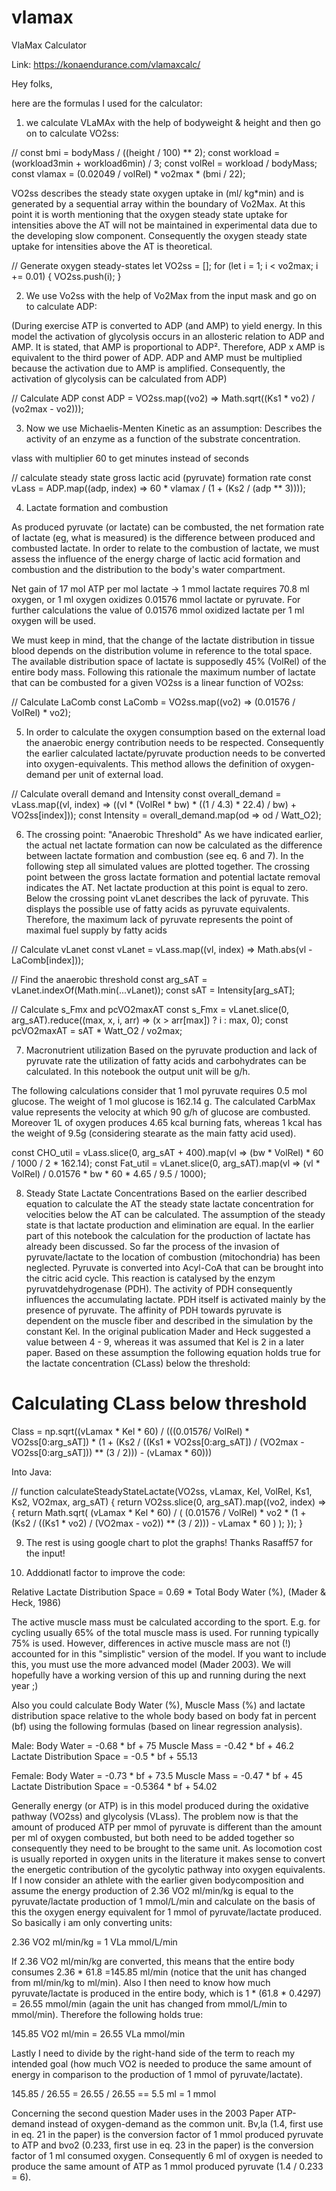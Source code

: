 # vlamax
VlaMax Calculator

Link: https://konaendurance.com/vlamaxcalc/


Hey folks, 

here are the formulas I used for the calculator: 

1. we calculate VLaMAx with the help of bodyweight & height and then go on to calculate VO2ss:

//
const bmi = bodyMass / ((height / 100) ** 2);
const workload = (workload3min + workload6min) / 3;
const volRel = workload / bodyMass;
const vlamax = (0.02049 / volRel) * vo2max * (bmi / 22);


VO2ss describes the steady state oxygen uptake in (ml/ kg*min) and is generated by a sequential array within the boundary of Vo2Max. At this point it is worth mentioning that the oxygen steady state uptake for intensities above the AT will not be maintained in experimental data due to the developing slow component. Consequently the oxygen steady state uptake for intensities above the AT is theoretical.


  // Generate oxygen steady-states
  let VO2ss = [];
  for (let i = 1; i < vo2max; i += 0.01) {
    VO2ss.push(i);
  }
  
  
  
  
2. We use Vo2ss with the help of Vo2Max from the input mask and go on to calculate ADP:

(During exercise ATP is converted to ADP (and AMP) to yield energy. In this model the activation of glycolysis occurs in an allosteric relation to ADP and AMP. It is stated, that AMP is proportional to ADP². Therefore, ADP x AMP is equivalent to the third power of ADP. ADP and AMP must be multiplied because the activation due to AMP is amplified. Consequently, the activation of glycolysis can be calculated from ADP)

  // Calculate ADP
  const ADP = VO2ss.map((vo2) => Math.sqrt((Ks1 * vo2) / (vo2max - vo2)));



3. Now we use Michaelis-Menten Kinetic as an assumption: Describes the activity of an enzyme as a function of the substrate concentration.

vlass with multiplier 60 to get minutes instead of seconds

  // calculate steady state gross lactic acid (pyruvate) formation rate
  const vLass = ADP.map((adp, index) => 60 * vlamax / (1 + (Ks2 / (adp ** 3))));




4. Lactate formation and combustion

As produced pyruvate (or lactate) can be combusted, the net formation rate of lactate (eg, what is measured) is the difference between produced and combusted lactate. In order to relate to the combustion of lactate, we must assess the influence of the energy charge of lactic acid formation and combustion and the distribution to the body's water compartment.  

Net gain of 17 mol ATP per mol lactate -> 1 mmol lactate requires 70.8 ml oxygen, or 1 ml oxygen oxidizes 0.01576 mmol lactate or pyruvate. For further calculations the value of 0.01576 mmol oxidized lactate per 1 ml oxygen will be used.

We must keep in mind, that the change of the lactate distribution in tissue blood depends on the distribution volume in reference to the total space. The available distribution space of lactate is supposedly 45% (VolRel) of the entire body mass. Following this rationale the maximum number of lactate that can be combusted for a given VO2ss is a linear function of VO2ss:

  // Calculate LaComb
  const LaComb = VO2ss.map((vo2) => (0.01576 / VolRel) * vo2);




5. In order to calculate the oxygen consumption based on the external load the anaerobic energy contribution needs to be respected. Consequently the earlier calculated lactate/pyruvate production needs to be converted into oxygen-equivalents. This method allows the definition of oxygen-demand per unit of external load.

  // Calculate overall demand and Intensity
  const overall_demand = vLass.map((vl, index) => ((vl * (VolRel * bw) * ((1 / 4.3) * 22.4) / bw) + VO2ss[index]));
  const Intensity = overall_demand.map(od => od / Watt_O2);





6. The crossing point: "Anaerobic Threshold"
As we have indicated earlier, the actual net lactate formation can now be calculated as the difference between lactate formation and combustion (see eq. 6 and 7). In the following step all simulated values are plotted together. The crossing point between the gross lactate formation and potential lactate removal indicates the AT. Net lactate production at this point is equal to zero. Below the crossing point vLanet describes the lack of pyruvate. This displays the possible use of fatty acids as pyruvate equivalents. Therefore, the maximum lack of pyruvate represents the point of maximal fuel supply by fatty acids


  // Calculate vLanet
  const vLanet = vLass.map((vl, index) => Math.abs(vl - LaComb[index]));


  // Find the anaerobic threshold
  const arg_sAT = vLanet.indexOf(Math.min(...vLanet));
  const sAT = Intensity[arg_sAT];


  // Calculate s_Fmx and pcVO2maxAT
 const s_Fmx = vLanet.slice(0, arg_sAT).reduce((max, x, i, arr) => (x > arr[max]) ? i : max, 0);
  const pcVO2maxAT = sAT * Watt_O2 / vo2max;
  
  
  
7. Macronutrient utilization
Based on the pyruvate production and lack of pyruvate rate the utilization of fatty acids and carbohydrates can be calculated. In this notebook the output unit will be g/h.

The following calculations consider that 1 mol pyruvate requires 0.5 mol glucose. The weight of 1 mol glucose is 162.14 g. The calculated CarbMax value represents the velocity at which 90 g/h of glucose are combusted. Moreover 1L of oxygen produces 4.65 kcal burning fats, whereas 1 kcal has the weight of 9.5g (considering stearate as the main fatty acid used).
  
  const CHO_util = vLass.slice(0, arg_sAT + 400).map(vl => (bw * VolRel) * 60 / 1000 / 2 * 162.14);
  const Fat_util = vLanet.slice(0, arg_sAT).map(vl => (vl * VolRel) / 0.01576 * bw * 60 * 4.65 / 9.5 / 1000);
  
  
  
  
  
8. Steady State Lactate Concentrations
Based on the earlier described equation to calculate the AT the steady state lactate concentration for velocities below the AT can be calculated. The assumption of the steady state is that lactate production and elimination are equal. In the earlier part of this notebook the calculation for the production of lactate has already been discussed. So far the process of the invasion of pyruvate/lactate to the location of combustion (mitochondria) has been neglected. Pyruvate is converted into Acyl-CoA that can be brought into the citric acid cycle. This reaction is catalysed by the enzym pyruvatdehydrogenase (PDH). The activity of PDH consequently influences the accumulating lactate. PDH itself is activated mainly by the presence of pyruvate. The affinity of PDH towards pyruvate is dependent on the muscle fiber and described in the simulation by the constant Kel. In the original publication Mader and Heck suggested a value between 4 - 9, whereas it was assumed that Kel is 2 in a later paper. Based on these assumption the following equation holds true for the lactate concentration (CLass) below the threshold:


# Calculating CLass below threshold 
Class = np.sqrt((vLamax * Kel * 60) / (((0.01576/ VolRel) * VO2ss[0:arg_sAT]) * (1 + (Ks2 / ((Ks1 * VO2ss[0:arg_sAT]) / (VO2max - VO2ss[0:arg_sAT])) ** (3 / 2))) - (vLamax * 60)))

Into Java:

//
function calculateSteadyStateLactate(VO2ss, vLamax, Kel, VolRel, Ks1, Ks2, VO2max, arg_sAT) {
  return VO2ss.slice(0, arg_sAT).map((vo2, index) => {
    return Math.sqrt(
      (vLamax * Kel * 60) /
        (
          (0.01576 / VolRel) * vo2 *
          (1 + (Ks2 / ((Ks1 * vo2) / (VO2max - vo2)) ** (3 / 2))) -
          vLamax * 60
        )
    );
  });
}



9. The rest is using google chart to plot the graphs! Thanks Rasaff57 for the input!


10. Adddionatl factor to improve the code: 

Relative Lactate Distribution Space = 0.69 * Total Body Water (%), (Mader & Heck, 1986)

The active muscle mass must be calculated according to the sport. E.g. for cycling usually 65% of the total muscle mass is used. For running typically 75% is used. However, differences in active muscle mass are not (!) accounted for in this "simplistic" version of the model. If you want to include this, you must use the more advanced model (Mader 2003). We will hopefully have a working version of this up and running during the next year ;)

Also you could calculate Body Water (%), Muscle Mass (%) and lactate distribution space relative to the whole body based on body fat in percent (bf) using the following formulas (based on linear regression analysis).

Male:
Body Water = -0.68 * bf + 75
Muscle Mass = -0.42 * bf + 46.2
Lactate Distribution Space = -0.5 * bf + 55.13

Female:
Body Water = -0.73 * bf + 73.5
Muscle Mass = -0.47 * bf + 45
Lactate Distribution Space = -0.5364 * bf + 54.02






Generally energy (or ATP) is in this model produced during the oxidative pathway (VO2ss) and glycolysis (VLass). The problem now is that the amount of produced ATP per mmol of pyruvate is different than the amount per ml of oxygen combusted, but both need to be added together so consequently they need to be brought to the same unit. As locomotion cost is usually reported in oxygen units in the literature it makes sense to convert the energetic contribution of the gycolytic pathway into oxygen equivalents. If I now consider an athlete with the earlier given bodycomposition and assume the energy production of 2.36 VO2 ml/min/kg is equal to the pyruvate/lactate production of 1 mmol/L/min and calculate on the basis of this the oxygen energy equivalent for 1 mmol of pyruvate/lactate produced. So basically i am only converting units:

2.36 VO2 ml/min/kg = 1 VLa mmol/L/min

If 2.36 VO2 ml/min/kg are converted, this means that the entire body consumes 2.36 * 61.8 =145.85 ml/min (notice that the unit has changed from ml/min/kg to ml/min). Also I then need to know how much pyruvate/lactate is produced in the entire body, which is 1 * (61.8 * 0.4297) = 26.55 mmol/min (again the unit has changed from mmol/L/min to mmol/min). Therefore the following holds true:

145.85 VO2 ml/min = 26.55 VLa mmol/min

Lastly I need to divide by the right-hand side of the term to reach my intended goal (how much VO2 is needed to produce the same amount of energy in comparison to the production of 1 mmol of pyruvate/lactate).

145.85 / 26.55 = 26.55 / 26.55 == 5.5 ml = 1 mmol

Concerning the second question Mader uses in the 2003 Paper ATP-demand instead of oxygen-demand as the common unit. Bv,la (1.4, first use in eq. 21 in the paper) is the conversion factor of 1 mmol produced pyruvate to ATP and bvo2 (0.233, first use in eq. 23 in the paper) is the conversion factor of 1 ml consumed oxygen. Consequently 6 ml of oxygen is needed to produce the same amount of ATP as 1 mmol produced pyruvate (1.4 / 0.233 = 6).
